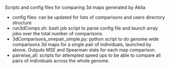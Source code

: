 Scripts and config files for comparing 3d maps generated by Akita
- config files: can be updated for lists of comparisons and users directory structure
- run3dComps.sh: bash job script to parse config file and launch array jobs over the total number of comparisons
- 3dComparisons_onepair_simple.py: python script to do genome wide comparisons 3d maps for a single pair of individuals, launched by above. Outputs MSE and Spearman stats for each map comparison.
- pairwise_all: scripts for attempted speed ups to be able to compare all pairs of individuals across the whole genome. 
